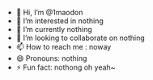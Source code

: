 - 👋 Hi, I’m @1maodon
- 👀 I’m interested in nothing
- 🌱 I’m currently nothing
- 💞️ I’m looking to collaborate on nothing
- 📫 How to reach me : noway
- 😄 Pronouns: nothing
- ⚡ Fun fact: nothong
oh yeah~
<!---
1maodon/1maodon is a ✨ special ✨ repository because its `README.md` (this file) appears on your GitHub profile.
You can click the Preview link to take a look at your changes.
--->
